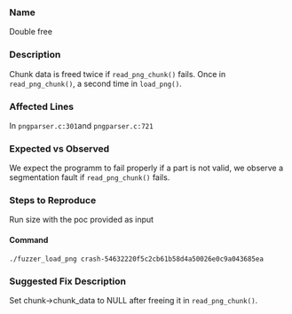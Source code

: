 ### Name
Double free

### Description
Chunk data is freed twice if `read_png_chunk()` fails. Once in `read_png_chunk()`, a second time in `load_png()`.

### Affected Lines
In `pngparser.c:301`and `pngparser.c:721`

### Expected vs Observed
We expect the programm to fail properly if a part is not valid, we observe a segmentation fault if `read_png_chunk()` fails.

### Steps to Reproduce
Run size with the poc provided as input

#### Command

```
./fuzzer_load_png crash-54632220f5c2cb61b58d4a50026e0c9a043685ea
```

### Suggested Fix Description
Set chunk->chunk_data to NULL after freeing it in `read_png_chunk()`.
